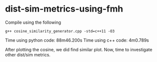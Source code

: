 # dist-sim-metrics-using-fmh
Compile using the following
```
g++ cosine_similarity_generator.cpp -std=c++11 -O3
```

Time using python code: 88m46.200s
Time using c++ code: 4m0.789s


After plotting the cosine, we did find similar plot.
Now, time to investigate other dist/sim metrics.
